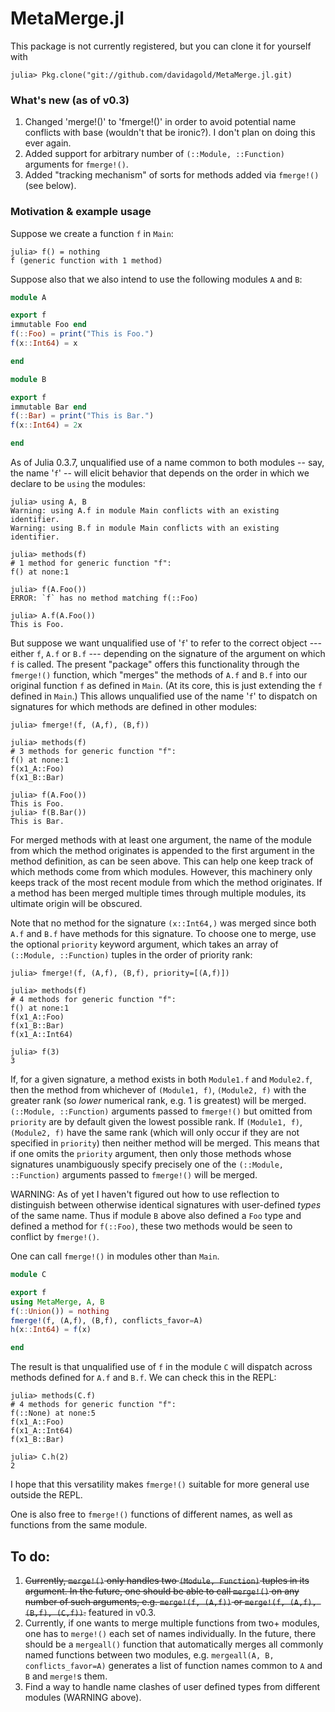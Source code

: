 # MetaMerge.jl

This package is not currently registered, but you can clone it for yourself with
```
julia> Pkg.clone("git://github.com/davidagold/MetaMerge.jl.git)
```
### What's new (as of v0.3)
1. Changed 'merge!()' to 'fmerge!()' in order to avoid potential name conflicts with base (wouldn't that be ironic?). I don't plan on doing this ever again.
2. Added support for arbitrary number of `(::Module, ::Function)` arguments for `fmerge!()`.
3. Added "tracking mechanism" of sorts for methods added via `fmerge!()` (see below).


### Motivation & example usage

Suppose we create a function `f` in `Main`: 

```
julia> f() = nothing
f (generic function with 1 method)
```

Suppose also that we also intend to use the following modules `A` and `B`:

```julia
module A

export f
immutable Foo end
f(::Foo) = print("This is Foo.")
f(x::Int64) = x

end

module B

export f
immutable Bar end
f(::Bar) = print("This is Bar.")
f(x::Int64) = 2x

end
```

As of Julia 0.3.7, unqualified use of a name common to both modules -- say, the name '`f`' -- will elicit behavior that depends on the order in which we declare to be `using` the modules:

```
julia> using A, B
Warning: using A.f in module Main conflicts with an existing identifier.
Warning: using B.f in module Main conflicts with an existing identifier.

julia> methods(f)
# 1 method for generic function "f":
f() at none:1

julia> f(A.Foo())
ERROR: `f` has no method matching f(::Foo)

julia> A.f(A.Foo())
This is Foo.
```

But suppose we want unqualified use of '`f`' to refer to the correct object --- either `f`, `A.f` or `B.f` --- depending on the signature of the argument on which `f` is called. The present "package" offers this functionality through the `fmerge!()` function, which "merges" the methods of `A.f` and `B.f` into our original function `f` as defined in `Main`. (At its core, this is just extending the `f` defined in `Main`.) This allows unqualified use of the name '`f`' to dispatch on signatures for which methods are defined in other modules:

```
julia> fmerge!(f, (A,f), (B,f))

julia> methods(f)
# 3 methods for generic function "f":
f() at none:1
f(x1_A::Foo)
f(x1_B::Bar)

julia> f(A.Foo())
This is Foo.
julia> f(B.Bar())
This is Bar.
```
For merged methods with at least one argument, the name of the module from which the method originates is appended to the first argument in the method definition, as can be seen above. This can help one keep track of which methods come from which modules. However, this machinery only keeps track of the most recent module from which the method originates. If a method has been merged multiple times through multiple modules, its ultimate origin will be obscured.

Note that no method for the signature `(x::Int64,)` was merged since both `A.f` and `B.f` have methods for this signature. To choose one to merge, use the optional `priority` keyword argument, which takes an array of `(::Module, ::Function)` tuples in the order of priority rank:

```
julia> fmerge!(f, (A,f), (B,f), priority=[(A,f)])

julia> methods(f)
# 4 methods for generic function "f":
f() at none:1
f(x1_A::Foo)
f(x1_B::Bar)
f(x1_A::Int64)

julia> f(3)
3
```
If, for a given signature, a method exists in both `Module1.f` and `Module2.f`, then the method from whichever of `(Module1, f)`, `(Module2, f)` with the greater rank (so *lower* numerical rank, e.g. 1 is greatest) will be merged. `(::Module, ::Function)` arguments passed to `fmerge!()` but omitted from `priority` are by default given the lowest possible rank. If `(Module1, f)`, `(Module2, f)` have the same rank (which will only occur if they are not specified in `priority`) then neither method will be merged. This means that if one omits the `priority` argument, then only those methods whose signatures unambiguously specify precisely one of the `(::Module, ::Function)` arguments passed to `fmerge!()` will be merged.

WARNING: As of yet I haven't figured out how to use reflection to distinguish between otherwise identical signatures with user-defined *types* of the same name. Thus if module `B` above also defined a `Foo` type and defined a method for `f(::Foo)`, these two methods would be seen to conflict by `fmerge!()`. 

One can call `fmerge!()` in modules other than `Main`. 


```julia
module C

export f
using MetaMerge, A, B
f(::Union()) = nothing
fmerge!(f, (A,f), (B,f), conflicts_favor=A)
h(x::Int64) = f(x)

end
```
The result is that unqualified use of `f` in the module `C` will dispatch across methods defined for `A.f` and `B.f`. We can check this in the REPL:

```
julia> methods(C.f)
# 4 methods for generic function "f":
f(::None) at none:5
f(x1_A::Foo)
f(x1_A::Int64)
f(x1_B::Bar)

julia> C.h(2)
2
```

I hope that this versatility makes `fmerge!()` suitable for more general use outside the REPL.

One is also free to `fmerge!()` functions of different names, as well as functions from the same module.


## To do:

1. ~~Currently, `merge!()` only handles two `(Module, Function)` tuples in its argument. In the future, one should be able to call `merge!()` on any number of such arguments, e.g. `merge!(f, (A,f))` or `merge!(f, (A,f), (B,f), (C,f))`.~~ featured in v0.3. 
2. Currently, if one wants to merge multiple functions from two+ modules, one has to `merge!()` each set of names individually. In the future, there should be a `mergeall()` function that automatically merges all commonly named functions between two modules, e.g. `mergeall(A, B, conflicts_favor=A)` generates a list of function names common to `A` and `B` and `merge!`s them.
3. Find a way to handle name clashes of user defined types from different modules (WARNING above). 
